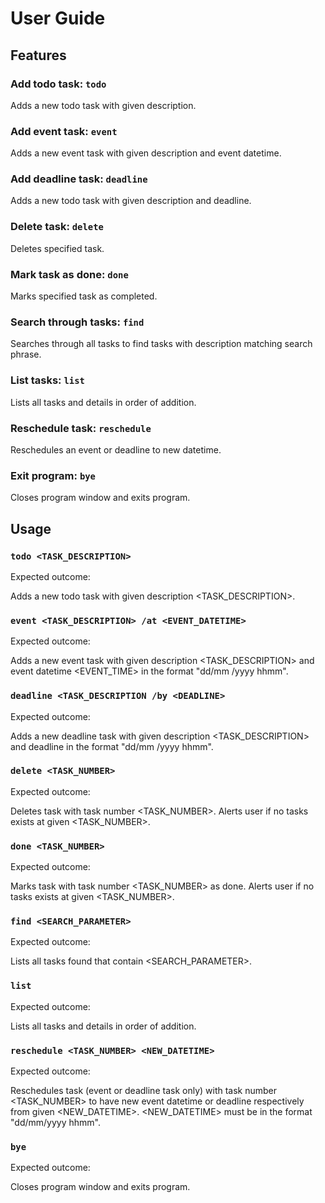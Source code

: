 # User Guide

## Features 

### Add todo task: `todo`
Adds a new todo task with given description.

### Add event task: `event`
Adds a new event task with given description and event datetime.

### Add deadline task: `deadline`
Adds a new todo task with given description and deadline.

### Delete task: `delete`
Deletes specified task.

### Mark task as done: `done`
Marks specified task as completed.

### Search through tasks: `find`
Searches through all tasks to find tasks with description matching search phrase.

### List tasks: `list`
Lists all tasks and details in order of addition.

### Reschedule task: `reschedule`
Reschedules an event or deadline to new datetime.

### Exit program: `bye`
Closes program window and exits program.

## Usage

### `todo <TASK_DESCRIPTION>`

Expected outcome:

Adds a new todo task with given description <TASK_DESCRIPTION>.

### `event <TASK_DESCRIPTION> /at <EVENT_DATETIME>`

Expected outcome:

Adds a new event task with given description <TASK_DESCRIPTION> and event datetime <EVENT_TIME> in the format "dd/mm
/yyyy hhmm".

### `deadline <TASK_DESCRIPTION /by <DEADLINE>`

Expected outcome:

Adds a new deadline task with given description <TASK_DESCRIPTION> and deadline <DEADLINE> in the format "dd/mm
/yyyy hhmm".

### `delete <TASK_NUMBER>`

Expected outcome:

Deletes task with task number <TASK_NUMBER>. Alerts user if no tasks exists at given <TASK_NUMBER>.

### `done <TASK_NUMBER>`

Expected outcome:

Marks task with task number <TASK_NUMBER> as done. Alerts user if no tasks exists at given <TASK_NUMBER>.

### `find <SEARCH_PARAMETER>`

Expected outcome:

Lists all tasks found that contain <SEARCH_PARAMETER>.

### `list`

Expected outcome:

Lists all tasks and details in order of addition.

### `reschedule <TASK_NUMBER> <NEW_DATETIME>`

Expected outcome:

Reschedules task (event or deadline task only) with task number <TASK_NUMBER> to have new event datetime or deadline
 respectively from given <NEW_DATETIME>. <NEW_DATETIME> must be in the format "dd/mm/yyyy hhmm".
 
### `bye`

Expected outcome:

Closes program window and exits program.


